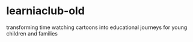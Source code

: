 # learniaclub-old
transforming time watching cartoons into educational journeys for young children and families
